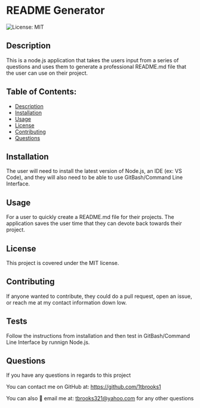 
# README Generator

![License: MIT](https://img.shields.io/badge/License-MIT-yellow.svg)

## Description
This is a node.js application that takes the users input from a series of questions and uses them to generate a professional README.md file that the user can use on their project.
   
## Table of Contents:
- [Description](#description)
- [Installation](#installation)
- [Usage](#usage)
- [License](#license)
- [Contributing](#contributing)
- [Questions](#questions)

## Installation
The user will need to install the latest version of  Node.js, an IDE (ex: VS Code), and  they will also need to be able to use GitBash/Command Line Interface.

## Usage
For a user to quickly create a README.md file for their projects. The application saves the user time that they can devote back towards their project.

## License
This project is covered under the MIT license.

## Contributing
If anyone wanted to contribute, they could do a pull request, open an issue, or reach me at my contact information down low.

## Tests
Follow the instructions from installation and then test in GitBash/Command Line Interface by runnign Node.js.

## Questions
If you have any questions in regards to this project 

You can contact me on GitHub at: https://github.com/1tbrooks1 

You can also 📧 email me at: tbrooks321@yahoo.com for any other questions